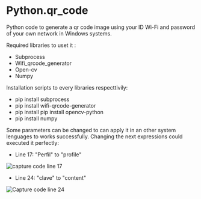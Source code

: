 # Python.qr_code
Python code to generate a qr code image using your ID Wi-Fi and password of your own network in Windows systems. 

Required libraries to uset it :

- Subprocess
- Wifi_qrcode_generator 
- Open-cv
- Numpy

Installation scripts to every libraries respecttivily:

- pip install subprocess
- pip install wifi-qrcode-generator
- pip install pip install opencv-python
- pip install numpy

Some parameters can be changed to can apply it in an other system lenguages to works successfully. Changing the next expressions could executed it perfectly:

- Line 17: "Perfil" to "profile"

<img scr="https://i.ibb.co/rcz0HBc/Perfil.jpg" title="capture code line 17">
      
- Line 24: "clave" to "content"

<img src="https://i.ibb.co/wpsC6L7/Clave.jpg" title="Capture code line 24">











